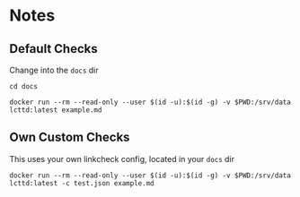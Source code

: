 # Notes

## Default Checks

Change into the `docs` dir

```shell
cd docs
```


```shell
docker run --rm --read-only --user $(id -u):$(id -g) -v $PWD:/srv/data lcttd:latest example.md
```

## Own Custom Checks

This uses your own linkcheck config, located in your `docs` dir

```shell
docker run --rm --read-only --user $(id -u):$(id -g) -v $PWD:/srv/data lcttd:latest -c test.json example.md
```
